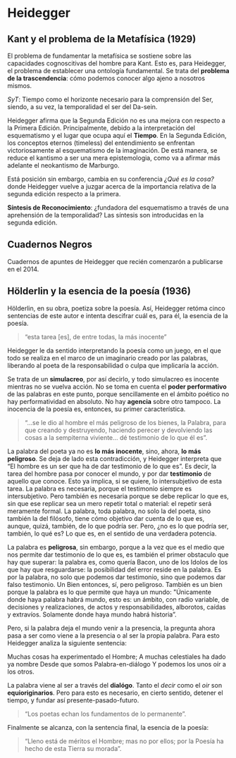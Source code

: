 # Heidegger

## Kant y el problema de la Metafísica (1929)

El problema de fundamentar la metafísica se sostiene sobre las capacidades cognoscitivas del hombre para Kant. Esto es, para Heidegger, el problema de establecer una ontología fundamental. Se trata del __problema de la trascendencia__: cómo podemos conocer algo ajeno a nosotros mismos. 

_SyT_: Tiempo como el horizonte necesario para la comprensión del Ser, siendo, a su vez, la temporalidad el ser del Da-sein. 

Heidegger afirma que la Segunda Edición no es una mejora con respecto a la Primera Edición. Principalmente, debido a la interpretación del esquematismo y el lugar que ocupa aquí el __Tiempo__. En la Segunda Edición, los conceptos eternos (timeless) del entendimiento se enfrentan victoriosamente al esquematismo de la imaginación. De está manera, se reduce el kantismo a ser una mera epistemologia, como va a afirmar más adelante el neokantismo de Marburgo. 

Está posición sin embargo, cambia en su conferencia _¿Qué es la cosa?_ donde Heidegger vuelve a juzgar acerca de la importancia relativa de la segunda edición respecto a la primera. 

__Síntesis de Reconocimiento__: ¿fundadora del esquematismo a través de una aprehensión de la temporalidad? Las síntesis son introducidas en la segunda edición. 

## Cuadernos Negros

Cuadernos de apuntes de Heidegger que recién comenzarón a publicarse en el 2014.

## Hölderlin y la esencia de la poesía (1936)

Hölderlin, en su obra, poetiza sobre la poesía. Así, Heidegger retóma cinco sentencias de este autor e intenta descifrar cuál es, para él, la esencia de la poesía. 

>“esta tarea [es], de entre todas, la más inocente”

Heidegger le da sentido interpretando la poesía como un juego, en el que todo se realiza en el marco de un imaginario creado por las palabras, liberando al poeta de la responsabilidad o culpa que implicaría la acción.

Se trata de un __simulacreo__, por así decirlo, y todo simulacreo es inocente mientras no se vuelva acción. No se toma en cuenta el __poder performativo__ de las palabras en este punto, porque sencillamente en el ámbito poético no hay performatividad en absoluto. No hay __agencia__ sobre otro tampoco. La inocencia de la poesía es, entonces, su primer característica. 

>“…se le dio al hombre el más peligroso de los bienes, la Palabra, para que creando y destruyendo, haciendo perecer y devolviendo las cosas a la sempiterna viviente… dé testimonio de lo que él es”.

La palabra del poeta ya no es __lo más inocente__, sino, ahora, __lo más peligroso__. Se deja de lado esta contradicción, y Heidegger interpreta que “El hombre es un ser que ha de dar testimonio de lo que es”. Es decir, la tarea del hombre pasa por conocer el mundo, y por dar __testimonio__ de aquello que conoce. Esto ya implica, si se quiere, lo intersubjetivo de esta tarea. La palabra es necesaria, porque el testimonio siempre es intersubjetivo. Pero también es necesaria porque se debe replicar lo que es, sin que ese replicar sea un mero repetir total o material: el repetir será meramente formal. La palabra, toda palabra, no solo la del poeta, sino también la del filósofo, tiene cómo objetivo dar cuenta de lo que es, aunque, quizá, también, de lo que podría ser. Pero, ¿no es lo que podría ser, también, lo qué es? Lo que es, en el sentido de una verdadera potencia. 

La palabra es __peligrosa__, sin embargo, porque a la vez que es el medio que nos permite dar testimonio de lo que es, es también el primer obstaculo que hay que superar: la palabra es, como quería Bacon, uno de los Idolos de los que hay que resguardarse: la posibilidad del error reside en la palabra. Es por la palabra, no solo que podemos dar testimonio, sino que podemos dar falso testimonio. Un Bien entonces, sí, pero peligroso. También es un bien porque la palabra es lo que permite que haya un mundo: "Únicamente donde haya palabra habrá mundo, esto es: un ámbito, con radio variable, de decisiones y realizaciones, de actos y responsabilidades, alborotos, caídas y extravíos. Solamente donde haya mundo habrá historia”.

Pero, si la palabra deja el mundo venir a la presencia, la pregunta ahora pasa a ser como viene a la presencia o al ser la propia palabra. Para esto Heidegger analiza la siguiente sentencia:

>
Muchas cosas ha experimentado el Hombre;
A muchas celestiales ha dado ya nombre
Desde que somos Palabra-en-diálogo
Y podemos los unos oír a los otros.

La palabra viene al ser a través del __dialógo__. Tanto el _decir_ como el _oir_ son __equioriginarios__. Pero para esto es necesario, en cierto sentido, detener el tiempo, y fundar así presente-pasado-futuro. 

>“Los poetas echan los fundamentos de lo permanente”.

Finalmente se alcanza, con la sentencia final, la esencia de la poesía:

>“Lleno está de méritos el Hombre; mas no por ellos; por la Poesía ha hecho de esta Tierra su morada”.